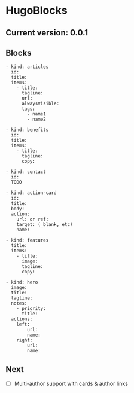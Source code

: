 # HugoBlocks

## Current version: 0.0.1

## Blocks

```
- kind: articles
  id:
  title:
  items:
    - title:
      tagline:
      url:
      alwaysVisible:
      tags:
        - name1
        - name2

- kind: benefits
  id:
  title:
  items:
    - title:
      tagline:
      copy:

- kind: contact
  id:
  TODO

- kind: action-card
  id:
  title:
  body:
  action:
    url: or ref:
    target: (_blank, etc)
    name:

- kind: features
  title:
  items:
    - title:
      image:
      tagline:
      copy:

- kind: hero
  image:
  title:
  tagline:
  notes:
    - priority:
      title:
  actions:
    left:
        url:
        name:
    right:
        url:
        name:
```

## Next

- [ ] Multi-author support with cards & author links

